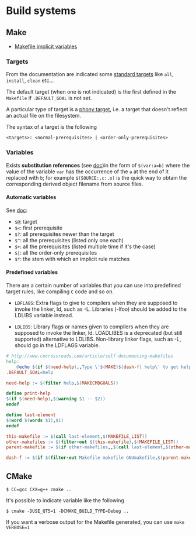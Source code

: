 # Build systems

## Make

 - [Makefile implicit variables](https://www.gnu.org/software/make/manual/html_node/Implicit-Variables.html)

### Targets

From the documentation are indicated some [standard targets](https://www.gnu.org/software/make/manual/html_node/Standard-Targets.html)
like ``all``, ``install``, ``clean`` etc...

The default target (when one is not indicated) is the first defined in the
``Makefile`` if ``.DEFAULT_GOAL`` is not set.

A particular type of target is a [phony target](https://www.gnu.org/software/make/manual/html_node/Phony-Targets.html),
i.e. a target that doesn't reflect an actual file on the filesystem.

The syntax of a target is the following

```
<targets>: <normal-prerequisites> | <order-only-prerequisites>
```

### Variables

Exists **substitution references** (see
[doc](https://www.gnu.org/software/make/manual/html_node/Substitution-Refs.html))in
the form of ``$(var:a=b)`` where the value of the variable ``var`` has the
occurrence of the ``a`` at the end of it replaced with ``b``; for example
``$(SOURCE:.c:.o)`` is the quick way to obtain the corresponding derived object
filename from source files.

#### Automatic variables

See [doc](https://www.gnu.org/software/make/manual/html_node/Automatic-Variables.html):

 - ``$@``: target
 - ``$<``: first prerequisite
 - ``$?``: all prerequisites newer than the target
 - ``$^``: all the prerequisites (listed only one each)
 - ``$+``: all the prerequisites (listed multiple time if it's the case)
 - ``$|``: all the order-only prerequisites
 - ``$*``: the stem with which an implicit rule matches

#### Predefined variables

There are a certain number of variables that you can use into predefined target
rules, like compiling ``C`` code and so on.

 - ``LDFLAGS``: Extra flags to give to compilers when they are supposed to invoke the
linker, ld, such as -L. Libraries (-lfoo) should be added to the LDLIBS
variable instead.

 - ``LDLIBS``: Library flags or names given to compilers when they are supposed to
invoke the linker, ld. LOADLIBES is a deprecated (but still supported)
alternative to LDLIBS. Non-library linker flags, such as -L, should go in the
LDFLAGS variable.

```Makefile
# http://www.cmcrossroads.com/article/self-documenting-makefiles
help:
	@echo $(if $(need-help),,Type \'$(MAKE)$(dash-f) help\' to get help)
.DEFAULT_GOAL=help

need-help := $(filter help,$(MAKECMDGOALS))

define print-help
$(if $(need-help),$(warning $1 -- $2))
endef

define last-element
$(word $(words $1),$1)
endef

this-makefile := $(call last-element,$(MAKEFILE_LIST))
other-makefiles := $(filter-out $(this-makefile),$(MAKEFILE_LIST))
parent-makefile := $(if other-makefiles,,$(call last-element,$(other-makefiles)))

dash-f := $(if $(filter-out Makefile makefile GNUmakefile,$(parent-makefile)), -f $(parent-makefile))
```

## CMake

```
$ CC=gcc CXX=g++ cmake ..
```

It's possible to indicate variable like the following

```
$ cmake -DUSE_QT5=1 -DCMAKE_BUILD_TYPE=Debug ..
```

If you want a verbose output for the Makefile generated, you can use
``make VERBOSE=1``
